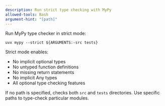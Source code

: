 ```yaml
---
description: Run strict type checking with MyPy
allowed-tools: Bash
argument-hint: "[path]"
---
```

Run MyPy type checker in strict mode:

`uvx mypy --strict ${ARGUMENTS:-src tests}`

Strict mode enables:
- No implicit optional types
- No untyped function definitions
- No missing return statements
- No implicit Any types
- All optional type checking features

If no path is specified, checks both `src` and `tests` directories. Use specific paths to type-check particular modules.